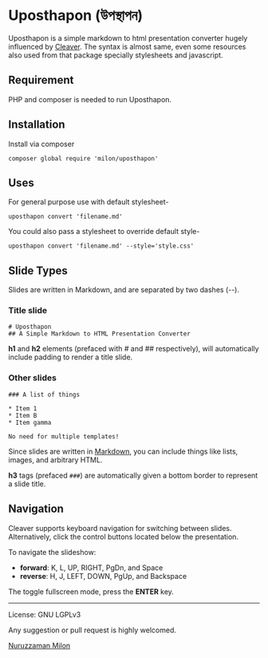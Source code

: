 # Uposthapon (উপস্থাপন)

Uposthapon is a simple markdown to html presentation converter hugely influenced by [Cleaver](https://github.com/jdan/cleaver). The syntax is almost same, even some resources also used from that package specially stylesheets and javascript.

## Requirement

PHP and composer is needed to run Uposthapon.

## Installation

Install via composer

```
composer global require 'milon/uposthapon'
```

## Uses

For general purpose use with default stylesheet-

```
uposthapon convert 'filename.md'
```

You could also pass a stylesheet to override default style-

```
uposthapon convert 'filename.md' --style='style.css'
```

## Slide Types

Slides are written in Markdown, and are separated by two dashes (--).

### Title slide

```
# Uposthapon
## A Simple Markdown to HTML Presentation Converter
```
**h1** and **h2** elements (prefaced with *#* and *##* respectively), will
automatically include padding to render a title slide.

### Other slides

```
### A list of things

* Item 1
* Item B
* Item gamma

No need for multiple templates!
```

Since slides are written in [Markdown](http://daringfireball.net/projects/markdown/),
you can include things like lists, images, and arbitrary HTML.

**h3** tags (prefaced `###`) are automatically given a bottom border to
represent a slide title.

## Navigation

Cleaver supports keyboard navigation for switching between slides.
Alternatively, click the control buttons located below the presentation.

To navigate the slideshow:

* **forward**: K, L, UP, RIGHT, PgDn, and Space
* **reverse**: H, J, LEFT, DOWN, PgUp, and Backspace

The toggle fullscreen mode, press the **ENTER** key.

---
License: GNU LGPLv3

Any suggestion or pull request is highly welcomed.

[Nuruzzaman Milon](https://milon.im)
